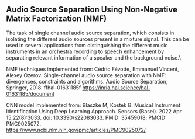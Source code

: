 ## Audio Source Separation Using Non-Negative Matrix Factorization (NMF)

The task of single channel audio source separation, which consists in isolating the different audio sources present in a mixture signal. 
This can be used in several applications from distinguishing the different music instruments in an orchestra recording to speech
enhancement by separating relevant information of a speaker and the background noise.\


NMF techniques implemented from:
Cédric Févotte, Emmanuel Vincent, Alexey Ozerov. Single-channel audio source separation with NMF:
divergences, constraints and algorithms. Audio Source Separation, Springer, 2018. ffhal-01631185f https://inria.hal.science/hal-01631185/document

CNN model implemented from:
Blaszke M, Kostek B. Musical Instrument Identification Using Deep Learning Approach. Sensors (Basel). 2022 Apr 15;22(8):3033. doi: 10.3390/s22083033. PMID: 35459018; PMCID: PMC9025072.\
https://www.ncbi.nlm.nih.gov/pmc/articles/PMC9025072/
